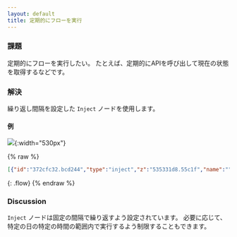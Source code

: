 ```yaml
---
layout: default
title: 定期的にフローを実行
---
```


### 課題

定期的にフローを実行したい。
たとえば、定期的にAPIを呼び出して現在の状態を取得するなどです。

### 解決

繰り返し間隔を設定した <code class="node">Inject</code> ノードを使用します。

#### 例

![](/images/basic/trigger-at-interval.png){:width="530px"}

{% raw %}
~~~json
[{"id":"372cfc32.bcd244","type":"inject","z":"535331d8.55c1f","name":"","topic":"","payload":"","payloadType":"date","repeat":"5","crontab":"","once":false,"x":150,"y":600,"wires":[["6c63c499.ce3adc"]]},{"id":"6c63c499.ce3adc","type":"debug","z":"535331d8.55c1f","name":"","active":true,"console":"false","complete":"false","x":410,"y":600,"wires":[]}]
~~~
{: .flow}
{% endraw %}

### Discussion

<code class="node">Inject</code> ノードは固定の間隔で繰り返すよう設定されています。
必要に応じて、特定の日の特定の時間の範囲内で実行するよう制限することもできます。
